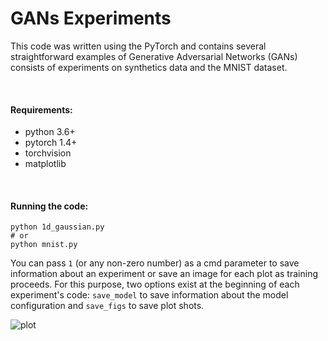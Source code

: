 # **GANs Experiments**
This code was written using the PyTorch and contains several straightforward examples of Generative Adversarial Networks (GANs) consists of experiments on synthetics data and the MNIST dataset.

<br>  

#### **Requirements:**
* python 3.6+
* pytorch 1.4+
* torchvision
* matplotlib

<br>  

#### **Running the code:**
```
python 1d_gaussian.py
# or   
python mnist.py
```  
You can pass `1` (or any non-zero number) as a cmd parameter to save information about an experiment or save an image for each plot as training proceeds. For this purpose, two options exist at the beginning of each experiment's code: `save_model` to save information about the model configuration and `save_figs` to save plot shots.  

![plot](shot_26.png)  
